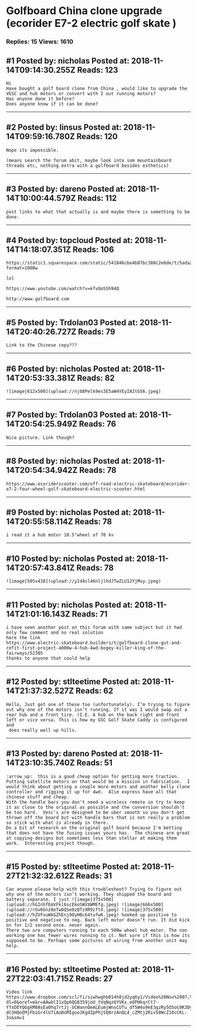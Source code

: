 # Golfboard China clone upgrade (ecorider E7-2 electric golf skate )

### Replies: 15 Views: 1610

## \#1 Posted by: nicholas Posted at: 2018-11-14T09:14:30.255Z Reads: 123

```
Hi
Have bought a golf board clone from China , would like to upgrade the VESC and hub motors or convert with 2 out running motors?
Has anyone done it before?
Does anyone know if it can be done?
```

---
## \#2 Posted by: linsus Posted at: 2018-11-14T09:59:16.780Z Reads: 120

```
Nope its impossible.

(means search the forum abit, maybe look into som mountainboard threads etc, nothing extra with a golfboard besides esthetics)
```

---
## \#3 Posted by: dareno Posted at: 2018-11-14T10:00:44.579Z Reads: 112

```
post links to what that actually is and maybe there is something to be done.
```

---
## \#4 Posted by: topcloud Posted at: 2018-11-14T14:18:07.351Z Reads: 106

```
https://static1.squarespace.com/static/541046cbe4b07bc380c2e6de/t/5ada2f69f950b76748ca3a8f/1524248560671/SHARPProfile.png?format=1000w

lol

https://www.youtube.com/watch?v=kfvOoSSh94Q

http://www.golfboard.com
```

---
## \#5 Posted by: Trdolan03 Posted at: 2018-11-14T20:40:26.727Z Reads: 79

```
Link to the Chinese copy???
```

---
## \#6 Posted by: nicholas Posted at: 2018-11-14T20:53:33.381Z Reads: 82

```
![image|612x500](upload://njb8Pelk9es3E5aW4YEyIAItGS6.jpeg)
```

---
## \#7 Posted by: Trdolan03 Posted at: 2018-11-14T20:54:25.949Z Reads: 76

```
Nice picture. Link though?
```

---
## \#8 Posted by: nicholas Posted at: 2018-11-14T20:54:34.942Z Reads: 78

```
https://www.ecoriderscooter.com/off-road-electric-skateboard/ecorider-e7-2-four-wheel-golf-skateboard-electric-scooter.html
```

---
## \#9 Posted by: nicholas Posted at: 2018-11-14T20:55:58.114Z Reads: 78

```
i read it a hub motor 10.5"wheel of 70 kv
```

---
## \#10 Posted by: nicholas Posted at: 2018-11-14T20:57:43.841Z Reads: 78

```
![image|505x438](upload://yId4sl46nljlhdJTwZLU12YjMvy.jpeg)
```

---
## \#11 Posted by: nicholas Posted at: 2018-11-14T21:01:16.143Z Reads: 71

```
i have seen another post on this forum with same subject but it had only few comment and no real solution 
here the link 
https://www.electric-skateboard.builders/t/golfboard-clone-gut-and-refit-first-project-4000w-4-hub-4wd-bogey-killer-king-of-the-fairways/52305
thanks to anyone that could help
```

---
## \#12 Posted by: stlteetime Posted at: 2018-11-14T21:37:32.527Z Reads: 62

```
Hello, Just got one of these too (unfortunately). I’m trying to figure out why one of the motors isn’t running. If it was I would swap out a rear hub and a front tire. (I.E. A hub on the back right and front left or vice versa. This is how my GSC Golf Skate Caddy is configured and
 does really well up hills.
```

---
## \#13 Posted by: dareno Posted at: 2018-11-14T23:10:35.740Z Reads: 51

```
:arrow_up:  this is a good cheap option for getting more traction.  Putting satellite motors on that would be a mission in fabrication.  I would think about getting a couple more motors and another kelly clone controller and rigging it up for 4wd.  Alie express have all that chinese stuff and cheap.  
With the handle bars you don't need a wireless remote so try to keep it as close to the original as possible and the conversion shouldn't be too hard.  Vesc's are designed to be uber smooth so you don't get thrown off the board but with handle bars that is not really a problem so stick with what is already in there.  
Do a bit of research on the original golf board because I'm betting that does not have the fusing issues yours has.  The chinese are great at copying designs but sometimes less than stellar at making them work.  Interesting project though.
```

---
## \#15 Posted by: stlteetime Posted at: 2018-11-27T21:32:32.612Z Reads: 31

```
Can anyone please help with this troubleshoot? Trying to figure out why one of the motors isn’t working. They shipped the board and battery separate. I just ![image|375x500](upload://hGInhfEmVFkl6scEkoSWVXWMEfg.jpeg) ![image|666x500](upload://rGv6Gnz8eTwOQSeOzQTz9R9zftX.jpeg) ![image|375x500](upload://hZUfvuWkGZhEnj9OyHBc64tufwK.jpeg) hooked up positive to positive and negative to neg. Back left motor doesn’t run. It did kick on for 1/2 second once. never again.
There two are computers running to each 500w wheel hub motor. The non working one has fewer wires running to it. Not sure if this is how its supposed to be. Perhaps some pictures of wiring from another unit may help.
```

---
## \#16 Posted by: stlteetime Posted at: 2018-11-27T22:03:41.715Z Reads: 27

```
Video link
https://www.dropbox.com/scl/fi/siwhwghb014h8jd2yq6y1/Video%20Nov%2007,%205%2000%2041%20PM.mov?dl=0&oref=e&r=AAwblI1xQp6QG8359joU_tVqNqz6YVKx_eOPHkqrCt7-YfxDEYQGgkM8AsEa0hq7rtJj_UCWannQeALEumjWnoCUTu_df5W4o9eE3gzRy5O5oC0K3Dynkn76W3s-dC3HQoEMjFbiGr4lU7iAoDoMIgooJKgdZpPhjSQ8rzAnQL4_cZMtj2Riv58WcZ1OcCKL-3s&sm=1
```

---
